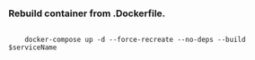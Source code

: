 

### Rebuild container from .Dockerfile.
<code>
    docker-compose up -d --force-recreate --no-deps --build $serviceName
</code>
